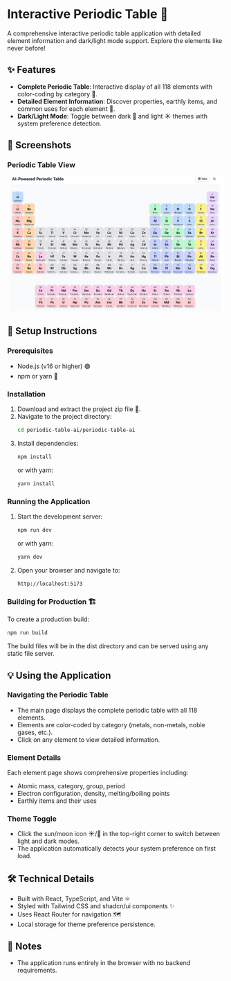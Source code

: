 # Interactive Periodic Table 🧪

A comprehensive interactive periodic table application with detailed element information and dark/light mode support. Explore the elements like never before!

## ✨ Features

-   **Complete Periodic Table**: Interactive display of all 118 elements with color-coding by category 🎨.
-   **Detailed Element Information**: Discover properties, earthly items, and common uses for each element 📖.
-   **Dark/Light Mode**: Toggle between dark 🌙 and light ☀️ themes with system preference detection.

## 📸 Screenshots

### Periodic Table View
![Periodic Table View](periodic.png)

## 🚀 Setup Instructions

### Prerequisites

-   Node.js (v16 or higher) 🟢
-   npm or yarn 🧶

### Installation

1.  Download and extract the project zip file 📁.
2.  Navigate to the project directory:
    ```bash
    cd periodic-table-ai/periodic-table-ai
    ```
3.  Install dependencies:
    ```bash
    npm install
    ```
    or with yarn:
    ```bash
    yarn install
    ```

### Running the Application

1.  Start the development server:
    ```bash
    npm run dev
    ```
    or with yarn:
    ```bash
    yarn dev
    ```
2.  Open your browser and navigate to:
    ```
    http://localhost:5173
    ```

### Building for Production 🏗️

To create a production build:

```bash
npm run build
```


The build files will be in the dist directory and can be served using any static file server.

## 💡 Using the Application

### Navigating the Periodic Table
- The main page displays the complete periodic table with all 118 elements.
- Elements are color-coded by category (metals, non-metals, noble gases, etc.).
- Click on any element to view detailed information.

### Element Details
Each element page shows comprehensive properties including:
- Atomic mass, category, group, period
- Electron configuration, density, melting/boiling points
- Earthly items and their uses

### Theme Toggle
- Click the sun/moon icon ☀️/🌙 in the top-right corner to switch between light and dark modes.
- The application automatically detects your system preference on first load.

## 🛠️ Technical Details
- Built with React, TypeScript, and Vite ⚛️
- Styled with Tailwind CSS and shadcn/ui components ✨
- Uses React Router for navigation 🗺️
- Local storage for theme preference persistence.

## 📝 Notes
- The application runs entirely in the browser with no backend requirements.

